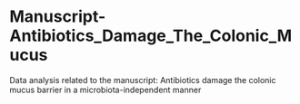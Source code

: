 # Manuscript-Antibiotics_Damage_The_Colonic_Mucus
Data analysis related to the manuscript: Antibiotics damage the colonic mucus barrier in a microbiota-independent manner
